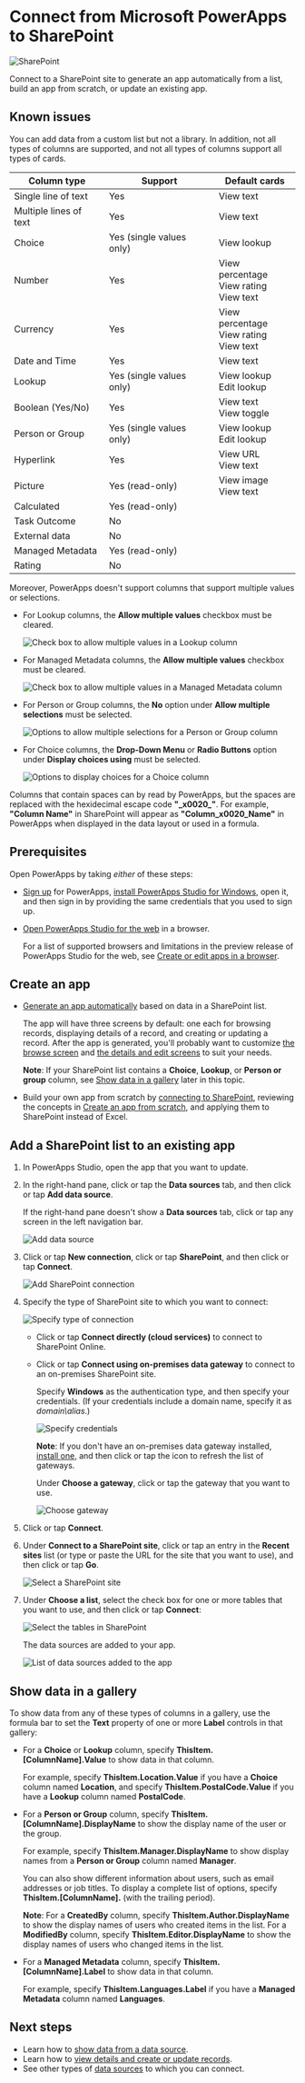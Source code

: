<properties
	pageTitle="Overview of the SharePoint connection | Microsoft PowerApps"
	description="See the available functions, responses, and examples for SharePoint"
	services=""
	suite="powerapps"
	documentationCenter="" 	
	authors="sarafankit"
	manager="anneta"
	editor=""
	tags="" />

<tags
ms.service="powerapps"
ms.devlang="na"
ms.topic="article"
ms.tgt_pltfrm="na"
ms.workload="na"
ms.date="04/18/2017"
ms.author="ankitsar"/>

# Connect from Microsoft PowerApps to SharePoint #

![SharePoint](./media/connection-sharepoint-online/sharepointicon.png)

Connect to a SharePoint site to generate an app automatically from a list, build an app from scratch, or update an existing app.

## Known issues ##
You can add data from a custom list but not a library. In addition, not all types of columns are supported, and not all types of columns support all types of cards.

| Column type | Support | Default cards |
|---|---|----|
| Single line of text | Yes | View text |
| Multiple lines of text | Yes | View text |
| Choice | Yes (single values only) | View lookup |
| Number | Yes | View percentage<br>View rating<br>View text |
| Currency | Yes | View percentage<br>View rating<br>View text
| Date and Time | Yes | View text |
| Lookup | Yes (single values only) | View lookup<br>Edit lookup |
| Boolean (Yes/No) | Yes | View text<br>View toggle |
| Person or Group | Yes (single values only) | View lookup<br>Edit lookup |
| Hyperlink | Yes | View URL<br>View text |
| Picture | Yes (read-only) | View image<br>View text |
| Calculated | Yes (read-only) |   |
| Task Outcome | No |  |
| External data | No |  |
| Managed Metadata | Yes (read-only) |  |
| Rating | No |  |

Moreover, PowerApps doesn't support columns that support multiple values or selections.

- For Lookup columns, the **Allow multiple values** checkbox must be cleared.

	![Check box to allow multiple values in a Lookup column](./media/connection-sharepoint-online/lookup.png)

- For Managed Metadata columns, the **Allow multiple values** checkbox must be cleared.

	![Check box to allow multiple values in a Managed Metadata column](./media/connection-sharepoint-online/metadata.png)

- For Person or Group columns, the **No** option under **Allow multiple selections** must be selected.

	![Options to allow multiple selections for a Person or Group column](./media/connection-sharepoint-online/person-group.png)

- For Choice columns, the **Drop-Down Menu** or **Radio Buttons** option under **Display choices using** must be selected.

	![Options to display choices for a Choice column](./media/connection-sharepoint-online/choice.png)

Columns that contain spaces can by read by PowerApps, but the spaces are replaced with the hexidecimal escape code **"\_x0020\_"**. For example, **"Column Name"** in SharePoint will appear as **"Column_x0020_Name"** in PowerApps when displayed in the data layout or used in a formula. 

## Prerequisites ##
Open PowerApps by taking *either* of these steps:

- [Sign up](signup-for-powerapps.md) for PowerApps, [install PowerApps Studio for Windows](http://aka.ms/powerappsinstall), open it, and then sign in by providing the same credentials that you used to sign up.

- [Open PowerApps Studio for the web](https://create.powerapps.com/api/start) in a browser.

	For a list of supported browsers and limitations in the preview release of PowerApps Studio for the web, see [Create or edit apps in a browser](create-app-browser.md).

## Create an app ##
- [Generate an app automatically](app-from-sharepoint.md) based on data in a SharePoint list.

	The app will have three screens by default: one each for browsing records, displaying details of a record, and creating or updating a record. After the app is generated, you'll probably want to customize [the browse screen](customize-layout-sharepoint.md) and [the details and edit screens](customize-forms-sharepoint.md) to suit your needs.

	**Note**: If your SharePoint list contains a **Choice**, **Lookup**, or **Person or group** column, see [Show data in a gallery](connection-sharepoint-online.md#show-data-in-a-gallery) later in this topic.

- Build your own app from scratch by [connecting to SharePoint](connect-to-sharepoint.md), reviewing the concepts in [Create an app from scratch](get-started-create-from-blank.md), and applying them to SharePoint instead of Excel.

## Add a SharePoint list to an existing app ##
1. In PowerApps Studio, open the app that you want to update.

1. In the right-hand pane, click or tap the **Data sources** tab, and then click or tap **Add data source**.

	If the right-hand pane doesn't show a **Data sources** tab, click or tap any screen in the left navigation bar.

	![Add data source](./media/connection-sharepoint-online/add-data-source.png)

1. Click or tap **New connection**, click or tap **SharePoint**, and then click or tap **Connect**.

	![Add SharePoint connection](./media/connection-sharepoint-online/add-sharepoint.png)

1. Specify the type of SharePoint site to which you want to connect:

	![Specify type of connection](./media/connection-sharepoint-online/choose-type.png)

	- Click or tap **Connect directly (cloud services)** to connect to SharePoint Online.

	- Click or tap **Connect using on-premises data gateway** to connect to an on-premises SharePoint site.

		Specify **Windows** as the authentication type, and then specify your credentials. (If your credentials include a domain name, specify it as *domain\alias*.)

		![Specify credentials](./media/connection-sharepoint-online/specify-creds.png)

		**Note**: If you don't have an on-premises data gateway installed, [install one](gateway-reference.md), and then click or tap the icon to refresh the list of gateways.

		Under **Choose a gateway**, click or tap the gateway that you want to use.

		![Choose gateway](./media/connection-sharepoint-online/choose-gateway.png)

1. Click or tap **Connect**.

1. Under **Connect to a SharePoint site**, click or tap an entry in the **Recent sites** list (or type or paste the URL for the site that you want to use), and then click or tap **Go**.

	![Select a SharePoint site](./media/connection-sharepoint-online/select-sp-site.png)

1. Under **Choose a list**, select the check box for one or more tables that you want to use, and then click or tap **Connect**:  

	![Select the tables in SharePoint](./media/connection-sharepoint-online/select-sp-tables.png)

	The data sources are added to your app.

	![List of data sources added to the app](./media/connection-sharepoint-online/data-sources-list.png)

## Show data in a gallery ##
To show data from any of these types of columns in a gallery, use the formula bar to set the **Text** property of one or more **Label** controls in that gallery:

- For a **Choice** or **Lookup** column, specify **ThisItem.[ColumnName].Value** to show data in that column.

	For example, specify **ThisItem.Location.Value** if you have a **Choice** column named **Location**, and specify **ThisItem.PostalCode.Value** if you have a **Lookup** column named **PostalCode**.

- For a **Person or Group** column, specify **ThisItem.[ColumnName].DisplayName** to show the display name of the user or the group.

	For example, specify **ThisItem.Manager.DisplayName** to show display names from a **Person or Group** column named **Manager**.

	You can also show different information about users, such as email addresses or job titles. To display a complete list of options, specify **ThisItem.[ColumnName].** (with the trailing period).

	**Note**: For a **CreatedBy** column, specify **ThisItem.Author.DisplayName** to show the display names of users who created items in the list. For a **ModifiedBy** column, specify **ThisItem.Editor.DisplayName** to show the display names of users who changed items in the list.

- For a **Managed Metadata** column, specify **ThisItem.[ColumnName].Label** to show data in that column.

	For example, specify **ThisItem.Languages.Label** if you have a **Managed Metadata** column named **Languages**.

## Next steps ##
- Learn how to [show data from a data source](../add-gallery.md).
- Learn how to [view details and create or update records](../add-form.md).
- See other types of [data sources](../connections-list.md) to which you can connect.  

<!--NotAvailableYet
>>>>>>> 3ee7bcf69103ee075f397c40f242932b91b4e945
## View the available functions ##
This connection includes the following functions:

| Function Name |  Description |
| --- | --- |
|[GetOnNewItems](connection-sharepoint-online.md#getonnewitems) | When an item is created in a SharePoint list |
|[GetOnUpdatedItems](connection-sharepoint-online.md#getonupdateditems) | When an existing item is modified in a SharePoint list |
|[GetItems](connection-sharepoint-online.md#getitems) | Retrieves items from a SharePoint list |
|[PostItem](connection-sharepoint-online.md#postitem) | Creates an item in a SharePoint list |
|[GetItem](connection-sharepoint-online.md#getitem) | Retrieves a single item from a SharePoint list |
|[DeleteItem](connection-sharepoint-online.md#deleteitem) | Deletes an item from a SharePoint list |
|[PatchItem](connection-sharepoint-online.md#patchitem) | Updates an item in a SharePoint list |
|[GetColumnValues](connection-sharepoint-online.md#getcolumnvalues) | Retrieves possible values for a SharePoint column |
|[GetTables](connection-sharepoint-online.md#gettables) | Retrieves SharePoint lists from a site |

<!--NotAvailableYet
## GetFileMetadata
Get file metadata using id: Used for getting a file metadata on Document Library

#### Input properties

| Name| Data Type|Required|Description|
| ---|---|---|---|
|dataset|string|yes|SharePoint Site URL. E.g. http://contoso.sharepoint.com/sites/mysite|
|id|string|yes|Unique identifier of the file|

#### Output properties

| Property Name | Data Type | Required | Description |
|---|---|---|---|
|Id|string|No | |
|Name|string|No | |
|DisplayName|string|No | |
|Path|string|No | |
|LastModified|string|No | |
|Size|integer|No | |
|MediaType|string|No | |
|IsFolder|boolean|No | |
|ETag|string|No | |
|FileLocator|string|No | |


## UpdateFile
Update file: Used for updating a file on Document Library

#### Input properties

| Name| Data Type|Required|Description|
| ---|---|---|---|
|dataset|string|yes|SharePoint Site URL. E.g. http://contoso.sharepoint.com/sites/mysite|
|id|string|yes|Unique identifier of the file|
|body|string |yes|The Content of the file|

#### Output properties

| Property Name | Data Type | Required | Description |
|---|---|---|---|
|Id|string|No | |
|Name|string|No | |
|DisplayName|string|No | |
|Path|string|No | |
|LastModified|string|No | |
|Size|integer|No | |
|MediaType|string|No | |
|IsFolder|boolean|No | |
|ETag|string|No | |
|FileLocator|string|No | |


## DeleteFile
Delete file: Used for deleting a file on Document Library

#### Input properties

| Name| Data Type|Required|Description|
| ---|---|---|---|
|dataset|string|yes|SharePoint Site URL. E.g. http://contoso.sharepoint.com/sites/mysite|
|id|string|yes|Unique identifier of the file|

#### Output properties
None.


## GetFileMetadataByPath
Get file metadata using path: Used for getting a file metadata on Document Library

#### Input properties

| Name| Data Type|Required|Description|
| ---|---|---|---|
|dataset|string|yes|SharePoint Site URL. E.g. http://contoso.sharepoint.com/sites/mysite|
|path|string|yes|Path of the file|

#### Output properties

| Property Name | Data Type | Required | Description |
|---|---|---|---|
|Id|string|No | |
|Name|string|No | |
|DisplayName|string|No | |
|Path|string|No | |
|LastModified|string|No | |
|Size|integer|No | |
|MediaType|string|No | |
|IsFolder|boolean|No | |
|ETag|string|No | |
|FileLocator|string|No | |


## GetFileContentByPath
Get file using path: Used for getting a file on Document Library

#### Input properties

| Name| Data Type|Required|Description|
| ---|---|---|---|
|dataset|string|yes|SharePoint Site URL. E.g. http://contoso.sharepoint.com/sites/mysite|
|path|string|yes|Path of the file|

#### Output properties
None.


## GetFileContent
Get file using id: Used for getting a file on Document Library

#### Input properties

| Name| Data Type|Required|Description|
| ---|---|---|---|
|dataset|string|yes|SharePoint Site URL. E.g. http://contoso.sharepoint.com/sites/mysite|
|id|string|yes|Unique identifier of the file|

#### Output properties
None.


## CreateFile
Create file: Used for uploading a file on Document Library

#### Input properties

| Name| Data Type|Required|Description|
| ---|---|---|---|
|dataset|string|yes|SharePoint Site URL. E.g. http://contoso.sharepoint.com/sites/mysite|
|folderPath|string|yes|The path to the folder|
|name|string|yes|Name of the file|
|body| string |yes|The Content of the file|

#### Output properties

| Property Name | Data Type | Required | Description |
|---|---|---|---|
|Id|string|No | |
|Name|string|No | |
|DisplayName|string|No | |
|Path|string|No | |
|LastModified|string|No | |
|Size|integer|No | |
|MediaType|string|No | |
|IsFolder|boolean|No | |
|ETag|string|No | |
|FileLocator|string|No | |


## CopyFile
Copy file: Used for copying a file on Document Library

#### Input properties

| Name| Data Type|Required|Description|
| ---|---|---|---|
|dataset|string|yes|SharePoint Site URL. E.g. http://contoso.sharepoint.com/sites/mysite|
|source|string|yes|Path to the source file|
|destination|string|yes|Path to the destination file|
|overwrite|boolean|no|Whether or not to overwrite an existing file|

#### Output properties

| Property Name | Data Type | Required | Description |
|---|---|---|---|
|Id|string|No | |
|Name|string|No | |
|DisplayName|string|No | |
|Path|string|No | |
|LastModified|string|No | |
|Size|integer|No | |
|MediaType|string|No | |
|IsFolder|boolean|No | |
|ETag|string|No | |
|FileLocator|string|No | |


## OnNewFile
When a file is created: Triggers a flow when a new file is created in a SharePoint folder

#### Input properties

| Name| Data Type|Required|Description|
| ---|---|---|---|
|dataset|string|yes|SharePoint site url|
|folderId|string|yes|Unique identifier of the folder in SharePoint|

#### Output properties
None.


## OnUpdatedFile
When a file is modified: Triggers a flow when a file is modified in a SharePoint folder

#### Input properties

| Name| Data Type|Required|Description|
| ---|---|---|---|
|dataset|string|yes|SharePoint site url|
|folderId|string|yes|Unique identifier of the folder in SharePoint|

#### Output properties
None.


## ListFolder
List folder: List the files on a folder

#### Input properties

| Name| Data Type|Required|Description|
| ---|---|---|---|
|dataset|string|yes|SharePoint Site URL. E.g. http://contoso.sharepoint.com/sites/mysite|
|id|string|yes|Unique identifier of the file|

#### Output properties

| Property Name | Data Type | Required | Description |
|---|---|---|---|
|Id|string|No | |
|Name|string|No | |
|DisplayName|string|No | |
|Path|string|No | |
|LastModified|string|No | |
|Size|integer|No | |
|MediaType|string|No | |
|IsFolder|boolean|No | |
|ETag|string|No | |
|FileLocator|string|No | |


## ListRootFolder
List root folder: List the files on Root folder

#### Input properties

| Name| Data Type|Required|Description|
| ---|---|---|---|
|dataset|string|yes|SharePoint Site URL. E.g. http://contoso.sharepoint.com/sites/mysite|

#### Output properties

| Property Name | Data Type | Required | Description |
|---|---|---|---|
|Id|string|No | |
|Name|string|No | |
|DisplayName|string|No | |
|Path|string|No | |
|LastModified|string|No | |
|Size|integer|No | |
|MediaType|string|No | |
|IsFolder|boolean|No | |
|ETag|string|No | |
|FileLocator|string|No | |


## ExtractFolderV2
Extract folder: Used for extracting a folder on Document Library

#### Input properties

| Name| Data Type|Required|Description|
| ---|---|---|---|
|dataset|string|yes|SharePoint Site URL. E.g. http://contoso.sharepoint.com/sites/mysite|
|source|string|yes|Path to the source file|
|destination|string|yes|Path to the destination folder|
|overwrite|boolean|no|Whether or not to overwrite an existing file|

#### Output properties

| Property Name | Data Type | Required | Description |
|---|---|---|---|
|Id|string|No | |
|Name|string|No | |
|DisplayName|string|No | |
|Path|string|No | |
|LastModified|string|No | |
|Size|integer|No | |
|MediaType|string|No | |
|IsFolder|boolean|No | |
|ETag|string|No | |
|FileLocator|string|No | |

### GetOnNewItems ###
When a new item is created: When a new item is created in a SharePoint list

#### Input properties

| Name| Data Type|Required|Description|
| ---|---|---|---|
|dataset|string|yes|SharePoint Site url (example: http://contoso.sharepoint.com/sites/mysite)|
|table|string|yes|SharePoint list name|
|$skip|integer|no|Number of entries to skip (default = 0)|
|$top|integer|no|Maximum number of entries to retrieve (default = 256)|
|$filter|string|no|An ODATA filter query to restrict the number of entries|
|$orderby|string|no|An ODATA orderBy query for specifying the order of entries|

#### Output properties

| Property Name | Data Type | Required | Description |
|---|---|---|---|
|value|array|No | |


### GetOnUpdatedItems ###
When an existing item is modified: When an existing item is modified in a SharePoint list

#### Input properties

| Name| Data Type|Required|Description|
| ---|---|---|---|
|dataset|string|yes|SharePoint Site url (example: http://contoso.sharepoint.com/sites/mysite)|
|table|string|yes|SharePoint list name|
|$skip|integer|no|Number of entries to skip (default = 0)|
|$top|integer|no|Maximum number of entries to retrieve (default = 256)|
|$filter|string|no|An ODATA filter query to restrict the number of entries|
|$orderby|string|no|An ODATA orderBy query for specifying the order of entries|

#### Output properties

| Property Name | Data Type | Required | Description |
|---|---|---|---|
|value|array|No | |


### GetItems ###
Get items: Retrieves items from a SharePoint list

#### Input properties

| Name| Data Type|Required|Description|
| ---|---|---|---|
|dataset|string|yes|SharePoint site url (example: http://contoso.sharepoint.com/sites/mysite)|
|table|string|yes|SharePoint list name|
|$skip|integer|no|Number of entries to skip (default = 0)|
|$top|integer|no|Maximum number of entries to retrieve (default = 256)|
|$filter|string|no|An ODATA filter query to restrict the number of entries|
|$orderby|string|no|An ODATA orderBy query for specifying the order of entries|

#### Output properties

| Property Name | Data Type | Required | Description |
|---|---|---|---|
|value|array|No | |


### PostItem ###
Create item: Creates a new item in a SharePoint list

#### Input properties

| Name| Data Type|Required|Description|
| ---|---|---|---|
|dataset|string|yes|SharePoint Site url (example: http://contoso.sharepoint.com/sites/mysite)|
|table|string|yes|SharePoint list name|
|item| |yes|Item to create|

#### Output properties

| Property Name | Data Type | Required | Description |
|---|---|---|---|
|ItemInternalId|string|No |


### GetItem ###
Get item: Retrieves a single item from a SharePoint list

#### Input properties

| Name| Data Type|Required|Description|
| ---|---|---|---|
|dataset|string|yes|SharePoint Site url (example: http://contoso.sharepoint.com/sites/mysite)|
|table|string|yes|SharePoint list name|
|id|integer|yes|Unique identifier of item to be retrieved|

#### Output properties

| Property Name | Data Type | Required | Description |
|---|---|---|---|
|ItemInternalId|string|No |


### DeleteItem ###
Delete item: Deletes an item from a SharePoint list

#### Input properties

| Name| Data Type|Required|Description|
| ---|---|---|---|
|dataset|string|yes|SharePoint Site url (example: http://contoso.sharepoint.com/sites/mysite)|
|table|string|yes|SharePoint list name|
|id|integer|yes|Unique identifier of item to be deleted|

#### Output properties
None.


### PatchItem ###
Update item: Updates an item in a SharePoint list

#### Input properties

| Name| Data Type|Required|Description|
| ---|---|---|---|
|dataset|string|yes|SharePoint Site url (example: http://contoso.sharepoint.com/sites/mysite)|
|table|string|yes|SharePoint list name|
|id|integer|yes|Unique identifier of item to be updated|
|item| |yes|Item with changed properties|

#### Output properties

| Property Name | Data Type | Required | Description |
|---|---|---|---|
|ItemInternalId|string|No |

### GetColumnValues ###
Get column values: Retrieves possible values for a SharePoint column

#### Input properties

| Name| Data Type|Required|Description|
| ---|---|---|---|
|dataset|string|yes|SharePoint Site url (example: http://contoso.sharepoint.com/sites/mysite)|
|table|string|yes|SharePoint list name|
|column|string|yes|Column name|
|$search|string|no|An search string to look for values|

#### Output properties
None.


### GetTables ###
Get lists: Retrieves SharePoint lists from a site

#### Input properties

| Name| Data Type|Required|Description|
| ---|---|---|---|
|dataset|string|yes|SharePoint site url (example: http://contoso.sharepoint.com/sites/mysite)|

#### Output properties

| Property Name | Data Type | Required | Description |
|---|---|---|---|
|value|array|No | |
-->
